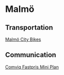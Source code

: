 # Malmö

## Transportation

[Malmö City Bikes](https://www.malmobybike.se/en/subscriptions-and-rates)

## Communication

[Comviq Fastpris Mini Plan](https://www.comviq.se/kontantkort)
